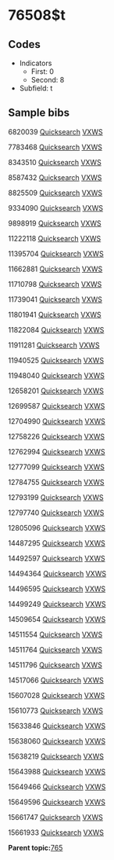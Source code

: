 # 76508$t

## Codes

-   Indicators
    -   First: 0
    -   Second: 8
-   Subfield: t

## Sample bibs

6820039 [Quicksearch](https://search.library.yale.edu/catalog/6820039) [VXWS](http://prodorbis.library.yale.edu:7014/vxws/GetHoldingsService?bibId=6820039)

7783468 [Quicksearch](https://search.library.yale.edu/catalog/7783468) [VXWS](http://prodorbis.library.yale.edu:7014/vxws/GetHoldingsService?bibId=7783468)

8343510 [Quicksearch](https://search.library.yale.edu/catalog/8343510) [VXWS](http://prodorbis.library.yale.edu:7014/vxws/GetHoldingsService?bibId=8343510)

8587432 [Quicksearch](https://search.library.yale.edu/catalog/8587432) [VXWS](http://prodorbis.library.yale.edu:7014/vxws/GetHoldingsService?bibId=8587432)

8825509 [Quicksearch](https://search.library.yale.edu/catalog/8825509) [VXWS](http://prodorbis.library.yale.edu:7014/vxws/GetHoldingsService?bibId=8825509)

9334090 [Quicksearch](https://search.library.yale.edu/catalog/9334090) [VXWS](http://prodorbis.library.yale.edu:7014/vxws/GetHoldingsService?bibId=9334090)

9898919 [Quicksearch](https://search.library.yale.edu/catalog/9898919) [VXWS](http://prodorbis.library.yale.edu:7014/vxws/GetHoldingsService?bibId=9898919)

11222118 [Quicksearch](https://search.library.yale.edu/catalog/11222118) [VXWS](http://prodorbis.library.yale.edu:7014/vxws/GetHoldingsService?bibId=11222118)

11395704 [Quicksearch](https://search.library.yale.edu/catalog/11395704) [VXWS](http://prodorbis.library.yale.edu:7014/vxws/GetHoldingsService?bibId=11395704)

11662881 [Quicksearch](https://search.library.yale.edu/catalog/11662881) [VXWS](http://prodorbis.library.yale.edu:7014/vxws/GetHoldingsService?bibId=11662881)

11710798 [Quicksearch](https://search.library.yale.edu/catalog/11710798) [VXWS](http://prodorbis.library.yale.edu:7014/vxws/GetHoldingsService?bibId=11710798)

11739041 [Quicksearch](https://search.library.yale.edu/catalog/11739041) [VXWS](http://prodorbis.library.yale.edu:7014/vxws/GetHoldingsService?bibId=11739041)

11801941 [Quicksearch](https://search.library.yale.edu/catalog/11801941) [VXWS](http://prodorbis.library.yale.edu:7014/vxws/GetHoldingsService?bibId=11801941)

11822084 [Quicksearch](https://search.library.yale.edu/catalog/11822084) [VXWS](http://prodorbis.library.yale.edu:7014/vxws/GetHoldingsService?bibId=11822084)

11911281 [Quicksearch](https://search.library.yale.edu/catalog/11911281) [VXWS](http://prodorbis.library.yale.edu:7014/vxws/GetHoldingsService?bibId=11911281)

11940525 [Quicksearch](https://search.library.yale.edu/catalog/11940525) [VXWS](http://prodorbis.library.yale.edu:7014/vxws/GetHoldingsService?bibId=11940525)

11948040 [Quicksearch](https://search.library.yale.edu/catalog/11948040) [VXWS](http://prodorbis.library.yale.edu:7014/vxws/GetHoldingsService?bibId=11948040)

12658201 [Quicksearch](https://search.library.yale.edu/catalog/12658201) [VXWS](http://prodorbis.library.yale.edu:7014/vxws/GetHoldingsService?bibId=12658201)

12699587 [Quicksearch](https://search.library.yale.edu/catalog/12699587) [VXWS](http://prodorbis.library.yale.edu:7014/vxws/GetHoldingsService?bibId=12699587)

12704990 [Quicksearch](https://search.library.yale.edu/catalog/12704990) [VXWS](http://prodorbis.library.yale.edu:7014/vxws/GetHoldingsService?bibId=12704990)

12758226 [Quicksearch](https://search.library.yale.edu/catalog/12758226) [VXWS](http://prodorbis.library.yale.edu:7014/vxws/GetHoldingsService?bibId=12758226)

12762994 [Quicksearch](https://search.library.yale.edu/catalog/12762994) [VXWS](http://prodorbis.library.yale.edu:7014/vxws/GetHoldingsService?bibId=12762994)

12777099 [Quicksearch](https://search.library.yale.edu/catalog/12777099) [VXWS](http://prodorbis.library.yale.edu:7014/vxws/GetHoldingsService?bibId=12777099)

12784755 [Quicksearch](https://search.library.yale.edu/catalog/12784755) [VXWS](http://prodorbis.library.yale.edu:7014/vxws/GetHoldingsService?bibId=12784755)

12793199 [Quicksearch](https://search.library.yale.edu/catalog/12793199) [VXWS](http://prodorbis.library.yale.edu:7014/vxws/GetHoldingsService?bibId=12793199)

12797740 [Quicksearch](https://search.library.yale.edu/catalog/12797740) [VXWS](http://prodorbis.library.yale.edu:7014/vxws/GetHoldingsService?bibId=12797740)

12805096 [Quicksearch](https://search.library.yale.edu/catalog/12805096) [VXWS](http://prodorbis.library.yale.edu:7014/vxws/GetHoldingsService?bibId=12805096)

14487295 [Quicksearch](https://search.library.yale.edu/catalog/14487295) [VXWS](http://prodorbis.library.yale.edu:7014/vxws/GetHoldingsService?bibId=14487295)

14492597 [Quicksearch](https://search.library.yale.edu/catalog/14492597) [VXWS](http://prodorbis.library.yale.edu:7014/vxws/GetHoldingsService?bibId=14492597)

14494364 [Quicksearch](https://search.library.yale.edu/catalog/14494364) [VXWS](http://prodorbis.library.yale.edu:7014/vxws/GetHoldingsService?bibId=14494364)

14496595 [Quicksearch](https://search.library.yale.edu/catalog/14496595) [VXWS](http://prodorbis.library.yale.edu:7014/vxws/GetHoldingsService?bibId=14496595)

14499249 [Quicksearch](https://search.library.yale.edu/catalog/14499249) [VXWS](http://prodorbis.library.yale.edu:7014/vxws/GetHoldingsService?bibId=14499249)

14509654 [Quicksearch](https://search.library.yale.edu/catalog/14509654) [VXWS](http://prodorbis.library.yale.edu:7014/vxws/GetHoldingsService?bibId=14509654)

14511554 [Quicksearch](https://search.library.yale.edu/catalog/14511554) [VXWS](http://prodorbis.library.yale.edu:7014/vxws/GetHoldingsService?bibId=14511554)

14511764 [Quicksearch](https://search.library.yale.edu/catalog/14511764) [VXWS](http://prodorbis.library.yale.edu:7014/vxws/GetHoldingsService?bibId=14511764)

14511796 [Quicksearch](https://search.library.yale.edu/catalog/14511796) [VXWS](http://prodorbis.library.yale.edu:7014/vxws/GetHoldingsService?bibId=14511796)

14517066 [Quicksearch](https://search.library.yale.edu/catalog/14517066) [VXWS](http://prodorbis.library.yale.edu:7014/vxws/GetHoldingsService?bibId=14517066)

15607028 [Quicksearch](https://search.library.yale.edu/catalog/15607028) [VXWS](http://prodorbis.library.yale.edu:7014/vxws/GetHoldingsService?bibId=15607028)

15610773 [Quicksearch](https://search.library.yale.edu/catalog/15610773) [VXWS](http://prodorbis.library.yale.edu:7014/vxws/GetHoldingsService?bibId=15610773)

15633846 [Quicksearch](https://search.library.yale.edu/catalog/15633846) [VXWS](http://prodorbis.library.yale.edu:7014/vxws/GetHoldingsService?bibId=15633846)

15638060 [Quicksearch](https://search.library.yale.edu/catalog/15638060) [VXWS](http://prodorbis.library.yale.edu:7014/vxws/GetHoldingsService?bibId=15638060)

15638219 [Quicksearch](https://search.library.yale.edu/catalog/15638219) [VXWS](http://prodorbis.library.yale.edu:7014/vxws/GetHoldingsService?bibId=15638219)

15643988 [Quicksearch](https://search.library.yale.edu/catalog/15643988) [VXWS](http://prodorbis.library.yale.edu:7014/vxws/GetHoldingsService?bibId=15643988)

15649466 [Quicksearch](https://search.library.yale.edu/catalog/15649466) [VXWS](http://prodorbis.library.yale.edu:7014/vxws/GetHoldingsService?bibId=15649466)

15649596 [Quicksearch](https://search.library.yale.edu/catalog/15649596) [VXWS](http://prodorbis.library.yale.edu:7014/vxws/GetHoldingsService?bibId=15649596)

15661747 [Quicksearch](https://search.library.yale.edu/catalog/15661747) [VXWS](http://prodorbis.library.yale.edu:7014/vxws/GetHoldingsService?bibId=15661747)

15661933 [Quicksearch](https://search.library.yale.edu/catalog/15661933) [VXWS](http://prodorbis.library.yale.edu:7014/vxws/GetHoldingsService?bibId=15661933)

**Parent topic:**[765](../../tags/765/765.md)

